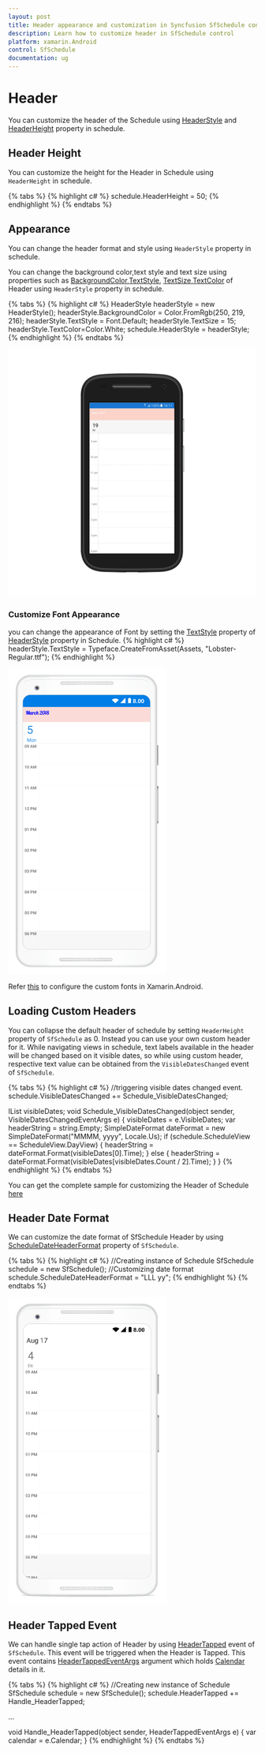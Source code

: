 ```yaml
---     
layout: post     
title: Header appearance and customization in Syncfusion SfSchedule control for Xamarin.Android     
description: Learn how to customize header in SfSchedule control    
platform: xamarin.Android    
control: SfSchedule     
documentation: ug
---  
```


# Header

You can customize the header of the Schedule using [HeaderStyle](https://help.syncfusion.com/cr/cref_files/xamarin-android/sfschedule/Syncfusion.SfSchedule.Android~Com.Syncfusion.Schedule.SfSchedule~HeaderStyle.html) and [HeaderHeight](https://help.syncfusion.com/cr/cref_files/xamarin-android/sfschedule/Syncfusion.SfSchedule.Android~Com.Syncfusion.Schedule.SfSchedule~HeaderHeight.html) property in schedule.

## Header Height

You can customize the height for the Header in Schedule using `HeaderHeight` in schedule.

{% tabs %}
{% highlight c# %}
schedule.HeaderHeight = 50;
{% endhighlight %}
{% endtabs %}

## Appearance

You can change the header format and style using `HeaderStyle` property in schedule.

You can change the background color,text style and text size using properties such as [BackgroundColor](https://help.syncfusion.com/cr/cref_files/xamarin-android/sfschedule/Syncfusion.SfSchedule.Android~Com.Syncfusion.Schedule.HeaderStyle~BackgroundColor.html),[TextStyle](https://help.syncfusion.com/cr/cref_files/xamarin-android/sfschedule/Syncfusion.SfSchedule.Android~Com.Syncfusion.Schedule.HeaderStyle~TextStyle.html), [TextSize](https://help.syncfusion.com/cr/cref_files/xamarin-android/sfschedule/Syncfusion.SfSchedule.Android~Com.Syncfusion.Schedule.HeaderStyle~TextSize.html),[TextColor](https://help.syncfusion.com/cr/cref_files/xamarin-android/sfschedule/Syncfusion.SfSchedule.Android~Com.Syncfusion.Schedule.HeaderStyle~TextColor.html) of Header using `HeaderStyle` property in schedule.

{% tabs %}
{% highlight c# %}
HeaderStyle headerStyle = new HeaderStyle();
headerStyle.BackgroundColor = Color.FromRgb(250, 219, 216);
headerStyle.TextStyle = Font.Default;
headerStyle.TextSize = 15;
headerStyle.TextColor=Color.White;
schedule.HeaderStyle = headerStyle;
{% endhighlight %}
{% endtabs %}

![](Header_images/HeaderStyle.png) 

### Customize Font Appearance

you can change the appearance of Font by setting the [TextStyle](https://help.syncfusion.com/cr/cref_files/xamarin-android/sfschedule/Syncfusion.SfSchedule.Android~Com.Syncfusion.Schedule.HeaderStyle~TextStyle.html) property of [HeaderStyle](https://help.syncfusion.com/xamarin-android/sfschedule/headers#appearance) property in Schedule.
{% highlight c# %}
headerStyle.TextStyle = Typeface.CreateFromAsset(Assets, "Lobster-Regular.ttf");
{% endhighlight %}

![](Header_images/customfontheader.png)

Refer [this](https://help.syncfusion.com/xamarin-android/sfschedule/monthview#custom-font-setting-in-xamarinandroid) to configure the custom fonts in Xamarin.Android.

## Loading Custom Headers

You can collapse the default header of schedule by setting `HeaderHeight` property of `SfSchedule` as 0. Instead you can use your own custom header for it. While navigating views in schedule, text labels available in the header will be changed based on it visible dates, so while using custom header, respective text value can be obtained from the `VisibleDatesChanged` event of `SfSchedule`.

{% tabs %}
{% highlight c# %}
//triggering visible dates changed event.
schedule.VisibleDatesChanged += Schedule_VisibleDatesChanged;

IList<Calendar> visibleDates;
void Schedule_VisibleDatesChanged(object sender, VisibleDatesChangedEventArgs e)
{
	visibleDates = e.VisibleDates;
	var headerString = string.Empty;
	SimpleDateFormat dateFormat = new SimpleDateFormat("MMMM, yyyy", Locale.Us);
	if (schedule.ScheduleView == ScheduleView.DayView)
	{
		headerString = dateFormat.Format(visibleDates[0].Time);
	}
	else 
	{
		headerString = dateFormat.Format(visibleDates[visibleDates.Count / 2].Time);
	}
}
{% endhighlight %}
{% endtabs %}

You can get the complete sample for customizing the Header of Schedule [here](http://www.syncfusion.com/downloads/support/directtrac/general/ze/Header_Android_Sample-935057749.zip)

## Header Date Format

We can customize the date format of SfSchedule Header by using [ScheduleDateHeaderFormat](https://help.syncfusion.com/cr/cref_files/xamarin-android/sfschedule/Syncfusion.SfSchedule.Android~Com.Syncfusion.Schedule.SfSchedule~ScheduleDateHeaderFormat.html) property of `SfSchedule`.

{% tabs %}
{% highlight c# %}
//Creating instance of Schedule
SfSchedule schedule = new SfSchedule();
//Customizing date format
schedule.ScheduleDateHeaderFormat = "LLL yy";
{% endhighlight %}
{% endtabs %}

![](Header_images/HeaderDateFormat.png)

## Header Tapped Event

We can handle single tap action of Header by using [HeaderTapped](https://help.syncfusion.com/cr/cref_files/xamarin-android/sfschedule/Syncfusion.SfSchedule.Android~Com.Syncfusion.Schedule.SfSchedule~HeaderTapped_EV.html) event of `SfSchedule`. This event will be triggered when the Header is Tapped. This event contains [HeaderTappedEventArgs](https://help.syncfusion.com/cr/cref_files/xamarin-android/sfschedule/Syncfusion.SfSchedule.Android~Com.Syncfusion.Schedule.HeaderTappedEventArgs.html) argument which holds [Calendar](https://help.syncfusion.com/cr/cref_files/xamarin-android/sfschedule/Syncfusion.SfSchedule.Android~Com.Syncfusion.Schedule.HeaderTappedEventArgs~Calendar.html) details in it.

{% tabs %}
{% highlight c# %}
//Creating  new instance of Schedule
SfSchedule schedule = new SfSchedule();
schedule.HeaderTapped += Handle_HeaderTapped;

...

void Handle_HeaderTapped(object sender, HeaderTappedEventArgs e)
{
    var calendar = e.Calendar;
}
{% endhighlight %}
{% endtabs %}

